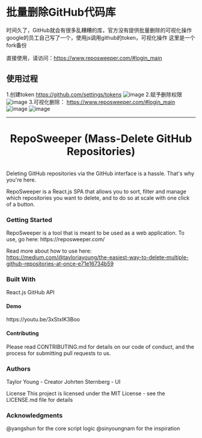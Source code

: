# 批量删除GitHub代码库
时间久了，GitHub就会有很多乱糟糟的库，官方没有提供批量删除的可视化操作
google的员工自己写了一个，使用js调用github的token，可视化操作
这里是一个fork备份

直接使用，请访问：https://www.reposweeper.com/#login_main

## 使用过程
1.创建token https://github.com/settings/tokens
![image](https://user-images.githubusercontent.com/19989280/167329809-ea0dd98d-c867-482d-820e-2c60fa39f89b.png)
2.赋予删除权限
![image](https://user-images.githubusercontent.com/19989280/167329855-e72a617b-41fd-4837-8fc3-b6c93de9b590.png)
3.可视化删除：
https://www.reposweeper.com/#login_main
![image](https://user-images.githubusercontent.com/19989280/167329981-00bcff47-4f9c-4614-aee1-b3bce3e18b32.png)
![image](https://user-images.githubusercontent.com/19989280/167329991-7df12c15-f6fd-4795-a893-9f74c9dd04fa.png)



---

<h1 align='center'> RepoSweeper (Mass-Delete GitHub Repositories) </h1>

 <img src="./RepoSweeper.png" alt=""/>

 Deleting GitHub repositories via the GitHub interface is a hassle. That's why you're here.
 
RepoSweeper is a React.js SPA that allows you to sort, filter and manage which repositories you want to delete, and to do so at scale with one click of a button.

 <h3>Getting Started</h3>
 RepoSweeper is a tool that is meant to be used as a web application.  To use, go here: https://reposweeper.com/

 Read more about how to use here: https://medium.com/@taylorjayoung/the-easiest-way-to-delete-multiple-github-repositories-at-once-e71e16734b59


 <h3>Built With</h3>
 React.js
 GitHub API

 <h4>Demo</h4>
 https://youtu.be/3xStxIK3Boo

<h4>Contributing</h4>
 Please read CONTRIBUTING.md for details on our code of conduct, and the process for submitting pull requests to us.



 <h3>Authors</h3>
 Taylor Young - Creator
 Johrten Sternberg - UI

 License
 This project is licensed under the MIT License - see the LICENSE.md file for details

<h3>Acknowledgments</h3>
@yangshun for the core script logic
@sinyoungnam for the inspiration
